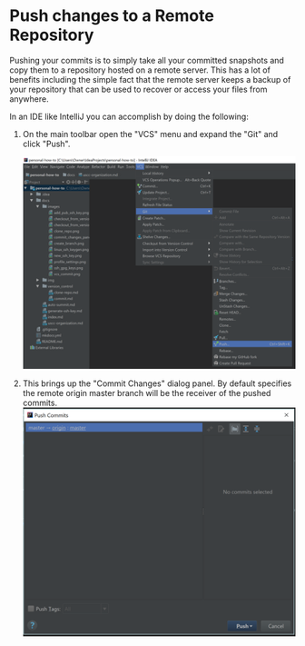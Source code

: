 # Push changes to a Remote Repository
Pushing your commits is to simply take all your committed snapshots and copy them to a repository hosted on a remote server. This has a lot of benefits including the simple fact that the remote server keeps a backup of your repository that can be used to recover or access your files from anywhere.

In an IDE like IntelliJ you can accomplish by doing the following:
 
 1. On the main toolbar open the "VCS" menu and expand the "Git" and click "Push".
 
    [![VCS..Git..Push](/images/vcs_git_push.png)](/images/vcs_git_push.png)
    
 1. This brings up the "Commit Changes" dialog panel. By default specifies the remote origin master branch will be the receiver of the pushed commits.
 <a id="push_dialog"></a> 
        [![Push Commits dialog](/images/push_commits.png)](/images/push_commits.png)